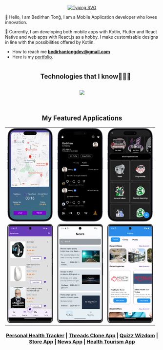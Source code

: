 <p align="center">
<a href="https://git.io/typing-svg"><img src="https://readme-typing-svg.demolab.com?font=Poppins&pause=1000&center=true&random=false&width=435&lines=Hi+I+am+Bedirhan+Tong;Mobile+App+Developer" alt="Typing SVG" /></a>

🧐 Hello, I am Bedirhan Tonğ, I am a Mobile Application developer who loves innovation.

👾 Currently, I am developing both mobile apps with Kotlin, Flutter and React Native and web apps with React.js as a hobby. I make customisable designs in line with the possibilities offered by Kotlin.



- How to reach me **bedirhantongdev@gmail.com**
- Here is my [portfolio](https://bedirhantong.vercel.app/).


  

<div id="user-content-toc">
  <ul align="center">
    <summary><h2 style="display: inline-block">Technologies that I know👨🏻‍💻</h2></summary>
  </ul>
</div>

<p align="center">
  <a href="https://skillicons.dev">
    <img src="https://skillicons.dev/icons?i=kotlin,flutter,react,javascript,ts,git,firebase,ai,&perline=4" />
  </a>
</p>
<br>

<div align="center">
    <h2> My Featured Applications </h2>
    <table>
        <tr>
            <td><a href="https://github.com/bedirhantong/PersonalHealthTrackerApp"><img width=150 src="assets/images/pht.png"></a></td>
            <td><a href="https://github.com/bedirhantong/threads_clone"><img width=150 src="assets/images/threadss.png"></a></td>
            <td><a href="https://github.com/bedirhantong/quizwiz"><img width=150 src="assets/images/quizz.png"></a></td>
        </tr>
        <tr>
            <td><a href="https://github.com/bedirhantong/Dish-Dash"><img width=150 src="assets/images/favorites.png"></a></td>
            <td><a href="https://github.com/bedirhantong/NewsApp_Compose"><img width=150 src="https://raw.githubusercontent.com/bedirhantong/NewsApp_Compose/master/assets/light_home_screen.png"></a></td>
            <td><a href="https://github.com/bedirhantong/health_tourism_app"><img width=150 src="https://raw.githubusercontent.com/bedirhantong/health_tourism_app/main/assets/images/home/trends_home_1.png"></a></td>
        </tr>
    </table>
</div>




<h3 align="center">
  <a href="https://github.com/bedirhantong/PersonalHealthTrackerApp">Personal Health Tracker</a> |
  <a href="https://github.com/bedirhantong/threads_clone">Threads Clone App</a> |
  <a href="https://github.com/bedirhantong/quizwiz">Quizz Wizdom</a> |
  <a href="https://github.com/bedirhantong/Dish-Dash">Store App</a> |
  <a href="https://github.com/bedirhantong/NewsApp_Compose">News App</a> |  
  <a href="https://github.com/bedirhantong/health_tourism_app">Health Tourism App</a> 
</h3>
